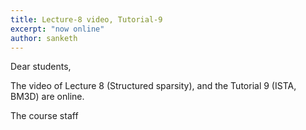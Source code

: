 ```yaml
---
title: Lecture-8 video, Tutorial-9
excerpt: "now online"
author: sanketh
---
```


Dear students,

The video of Lecture 8 (Structured sparsity), and the Tutorial 9 (ISTA, BM3D) are online.


The course staff